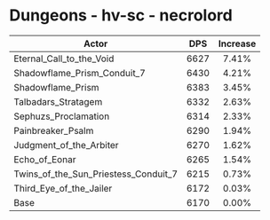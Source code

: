 # Dungeons - hv-sc - necrolord
| Actor | DPS | Increase |
|---|:---:|:---:|
|Eternal_Call_to_the_Void|6627|7.41%|
|Shadowflame_Prism_Conduit_7|6430|4.21%|
|Shadowflame_Prism|6383|3.45%|
|Talbadars_Stratagem|6332|2.63%|
|Sephuzs_Proclamation|6314|2.33%|
|Painbreaker_Psalm|6290|1.94%|
|Judgment_of_the_Arbiter|6270|1.62%|
|Echo_of_Eonar|6265|1.54%|
|Twins_of_the_Sun_Priestess_Conduit_7|6215|0.73%|
|Third_Eye_of_the_Jailer|6172|0.03%|
|Base|6170|0.00%|
